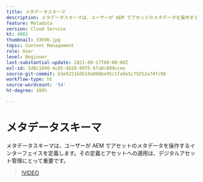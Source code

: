 ```yaml
---
title: メタデータスキーマ
description: メタデータスキーマは、ユーザーが AEM でアセットのメタデータを操作するインターフェイスを定義します。その定義とアセットへの適用は、デジタルアセット管理にとって重要です。
feature: Metadata
version: Cloud Service
kt: 4981
thumbnail: 33696.jpg
topic: Content Management
role: User
level: Beginner
last-substantial-update: 2021-09-17T00:00:00Z
exl-id: 5d8c1040-4c85-4b28-9975-6fa0c899ccee
source-git-commit: b3e9251bdb18a008be95c1fa9e5c79252a74fc98
workflow-type: ht
source-wordcount: '54'
ht-degree: 100%

---
```


# メタデータスキーマ

メタデータスキーマは、ユーザーが AEM でアセットのメタデータを操作するインターフェイスを定義します。その定義とアセットへの適用は、デジタルアセット管理にとって重要です。

>[!VIDEO](https://video.tv.adobe.com/v/33696?quality=12&learn=on)

